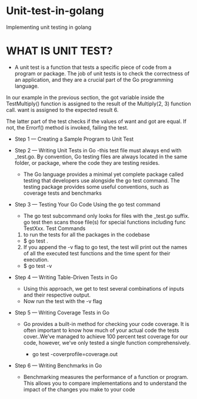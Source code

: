 # Unit-test-in-golang

Implementing unit testing in golang

# WHAT IS UNIT TEST?

- A unit test is a function that tests a specific piece of code from a program or package.
  The job of unit tests is to check the correctness of an application, and they are a crucial part of the Go programming language.

In our example in the previous section, the got variable inside the TestMultiply() function is assigned to the result of the Multiply(2, 3) function call. want is assigned to the expected result 6.

The latter part of the test checks if the values of want and got are equal. If not, the Errorf() method is invoked, failing the test.

- Step 1 — Creating a Sample Program to Unit Test
- Step 2 — Writing Unit Tests in Go
  -this test file must always end with \_test.go. By convention, Go testing files are always located in the same folder,
  or package, where the code they are testing resides.

  - The Go language provides a minimal yet complete package called testing that developers use alongside the go test command. The testing package provides some useful conventions, such as coverage tests and benchmarks

- Step 3 — Testing Your Go Code Using the go test command

  - The go test subcommand only looks for files with the \_test.go suffix. go test then scans those file(s) for special functions including func TestXxx.
    Test Commands

  1.  to run the tests for all the packages in the codebase

  - $ go test .

  2.  If you append the -v flag to go test, the test will print out the names of all the executed test functions and the time spent for their execution.

  - $ go test -v

- Step 4 — Writing Table-Driven Tests in Go

  - Using this approach, we get to test several combinations of inputs and their respective output.
  - Now run the test with the -v flag

- Step 5 — Writing Coverage Tests in Go

  - Go provides a built-in method for checking your code coverage. It is often important to know how much of your actual code the tests cover..We’ve managed to achieve 100 percent test coverage for our code, however, we’ve only tested a single function comprehensively.

    - go test -coverprofile=coverage.out

- Step 6 — Writing Benchmarks in Go
  - Benchmarking measures the performance of a function or program. This allows you to compare implementations and to understand the impact of the changes you make to your code
